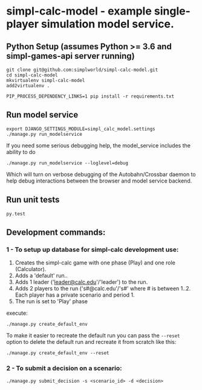 # simpl-calc-model - example single-player simulation model service.

## Python Setup (assumes Python >= 3.6 and simpl-games-api server running)

    git clone git@github.com:simplworld/simpl-calc-model.git
    cd simpl-calc-model
    mkvirtualenv simpl-calc-model
    add2virtualenv .
    
    PIP_PROCESS_DEPENDENCY_LINKS=1 pip install -r requirements.txt

## Run model service

    export DJANGO_SETTINGS_MODULE=simpl_calc_model.settings
    ./manage.py run_modelservice

If you need some serious debugging help, the model_service includes the ability to do

    ./manage.py run_modelservice --loglevel=debug

Which will turn on verbose debugging of the Autobahn/Crossbar daemon to help debug interactions between the browser and model service backend.

## Run unit tests

    py.test

## Development commands:

### 1 - To setup up database for simpl-calc development use:

1. Creates the simpl-calc game with one phase (Play) and one role (Calculator).
1. Adds a 'default' run..
1. Adds 1 leader ('leader@calc.edu'/'leader') to the run.
1. Adds 2 players to the run ('s#@calc.edu'/'s#' where # is between 1..2. Each player has a private scenario and period 1.
1. The run is set to 'Play' phase

execute:

    ./manage.py create_default_env

To make it easier to recreate the default run you can pass the `--reset` option to delete the
default run and recreate it from scratch like this:

    ./manage.py create_default_env --reset


### 2 - To submit a decision on a scenario:

    ./manage.py submit_decision -s <scenario_id> -d <decision>

